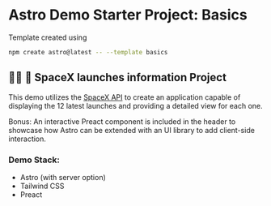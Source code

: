 # Astro Demo Starter Project: Basics

Template created using

```sh
npm create astro@latest -- --template basics
``` 

## 🧑‍🚀 🚀 SpaceX launches information Project

This demo utilizes the [SpaceX API](https://api.spacexdata.com/v5/) to create an application capable of displaying the 12 latest launches and providing a detailed view for each one.

Bonus: An interactive Preact component is included in the header to showcase how Astro can be extended with an UI library to add client-side interaction.

### Demo Stack:
- Astro (with server option)
- Tailwind CSS
- Preact
